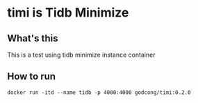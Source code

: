 # timi is Tidb Minimize

## What's this ##
This is a test using tidb minimize instance container

## How to run ##
```
docker run -itd --name tidb -p 4000:4000 godcong/timi:0.2.0
```

